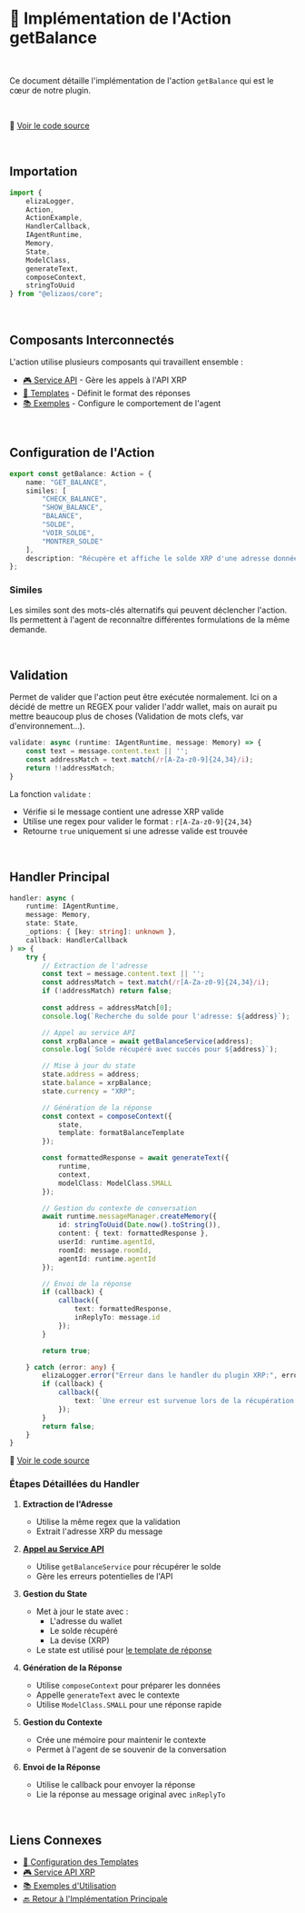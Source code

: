 # 🎯 Implémentation de l'Action getBalance

<br/>

Ce document détaille l'implémentation de l'action `getBalance` qui est le cœur de notre plugin.

<br/>



📂 [Voir le code source](../../packages/plugin-workshop-42blockchain/src/actions/getBalance.ts)

<br/>

## Importation

```typescript
import {
    elizaLogger,
    Action,
    ActionExample,
    HandlerCallback,
    IAgentRuntime,
    Memory,
    State,
    ModelClass,
    generateText,
    composeContext,
    stringToUuid
} from "@elizaos/core";
```

<br/>

## Composants Interconnectés

L'action utilise plusieurs composants qui travaillent ensemble :

- [🎮 Service API](./service.md) - Gère les appels à l'API XRP
- [📝 Templates](./templates.md) - Définit le format des réponses
- [📚 Exemples](./examples.md) - Configure le comportement de l'agent

<br/>

## Configuration de l'Action

```typescript
export const getBalance: Action = {
    name: "GET_BALANCE",
    similes: [
        "CHECK_BALANCE",
        "SHOW_BALANCE",
        "BALANCE",
        "SOLDE",
        "VOIR_SOLDE",
        "MONTRER_SOLDE"
    ],
    description: "Récupère et affiche le solde XRP d'une adresse donnée sur le réseau Ripple"
};
```

### Similes
Les similes sont des mots-clés alternatifs qui peuvent déclencher l'action. Ils permettent à l'agent de reconnaître différentes formulations de la même demande.

<br/>

## Validation

Permet de valider que l'action peut être exécutée normalement.
Ici on a décidé de mettre un REGEX pour valider l'addr wallet, mais on aurait pu mettre beaucoup plus de choses (Validation de mots clefs, var d'environnement...).

```typescript
validate: async (runtime: IAgentRuntime, message: Memory) => {
    const text = message.content.text || '';
    const addressMatch = text.match(/r[A-Za-z0-9]{24,34}/i);
    return !!addressMatch;
}
```

La fonction `validate` :
- Vérifie si le message contient une adresse XRP valide
- Utilise une regex pour valider le format : `r[A-Za-z0-9]{24,34}`
- Retourne `true` uniquement si une adresse valide est trouvée

<br/>

## Handler Principal

```typescript
handler: async (
    runtime: IAgentRuntime, 
    message: Memory,
    state: State, 
    _options: { [key: string]: unknown },
    callback: HandlerCallback
) => {
    try {
        // Extraction de l'adresse
        const text = message.content.text || '';
        const addressMatch = text.match(/r[A-Za-z0-9]{24,34}/i);
        if (!addressMatch) return false;
        
        const address = addressMatch[0];
        console.log(`Recherche du solde pour l'adresse: ${address}`);

        // Appel au service API
        const xrpBalance = await getBalanceService(address);
        console.log(`Solde récupéré avec succès pour ${address}`);

        // Mise à jour du state
        state.address = address;
        state.balance = xrpBalance;
        state.currency = "XRP";

        // Génération de la réponse
        const context = composeContext({
            state,
            template: formatBalanceTemplate
        });

        const formattedResponse = await generateText({
            runtime,
            context,
            modelClass: ModelClass.SMALL
        });

        // Gestion du contexte de conversation
        await runtime.messageManager.createMemory({
            id: stringToUuid(Date.now().toString()),
            content: { text: formattedResponse },
            userId: runtime.agentId,
            roomId: message.roomId,
            agentId: runtime.agentId
        });

        // Envoi de la réponse
        if (callback) {
            callback({
                text: formattedResponse,
                inReplyTo: message.id
            });
        }

        return true;

    } catch (error: any) {
        elizaLogger.error("Erreur dans le handler du plugin XRP:", error);
        if (callback) {
            callback({
                text: `Une erreur est survenue lors de la récupération du solde. Veuillez réessayer plus tard.`
            });
        }
        return false;
    }
}
```
📂 [Voir le code source](../../packages/plugin-workshop-42blockchain/src/actions/getBalance.ts)
<br/>

### Étapes Détaillées du Handler

1. **Extraction de l'Adresse**
   - Utilise la même regex que la validation
   - Extrait l'adresse XRP du message

2. **[Appel au Service API](./service.md)**
   - Utilise `getBalanceService` pour récupérer le solde
   - Gère les erreurs potentielles de l'API

3. **Gestion du State**
   - Met à jour le state avec :
     - L'adresse du wallet
     - Le solde récupéré
     - La devise (XRP)
   - Le state est utilisé pour [le template de réponse](./templates.md)

4. **Génération de la Réponse**
   - Utilise `composeContext` pour préparer les données
   - Appelle `generateText` avec le contexte
   - Utilise `ModelClass.SMALL` pour une réponse rapide

5. **Gestion du Contexte**
   - Crée une mémoire pour maintenir le contexte
   - Permet à l'agent de se souvenir de la conversation

6. **Envoi de la Réponse**
   - Utilise le callback pour envoyer la réponse
   - Lie la réponse au message original avec `inReplyTo`

<br/>

## Liens Connexes

- [📝 Configuration des Templates](./templates.md)
- [🎮 Service API XRP](./service.md)
- [📚 Exemples d'Utilisation](./examples.md)
- [🔙 Retour à l'Implémentation Principale](../plugin-implementation.md) 
